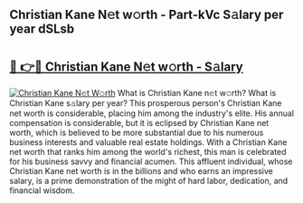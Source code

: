 ## Christian Kane N𝚎t w𝚘rth - Part-kVc S𝚊lary per year dSLsb

# <h2><a href="http://gc15doe.nevu.top/?p=Christian+Kane">🔗 👉🔴 Christian Kane N𝚎t w𝚘rth - S𝚊lary</a></h2>

[![Christian Kane N𝚎t W𝚘rth](https://i.imgur.com/Oavwk0R.jpeg)](http://gc15doe.nevu.top/?p=Christian+Kane)
What is Christian Kane n𝚎t w𝚘rth? What is Christian Kane s𝚊lary per year?
This prosperous person's Christian Kane net worth is considerable, placing him among the industry's elite. His annual compensation is considerable, but it is eclipsed by Christian Kane net worth, which is believed to be more substantial due to his numerous business interests and valuable real estate holdings. With a Christian Kane net worth that ranks him among the world's richest, this man is celebrated for his business savvy and financial acumen. This affluent individual, whose Christian Kane net worth is in the billions and who earns an impressive salary, is a prime demonstration of the might of hard labor, dedication, and financial wisdom.

